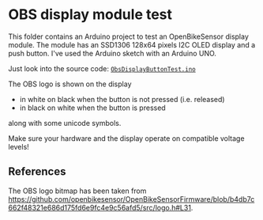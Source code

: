 # OBS display module test

This folder contains an Arduino project to test an OpenBikeSensor display module. The module has an SSD1306 128x64 pixels I2C OLED display and a push button. I've used the Arduino sketch with an Arduino UNO.

Just look into the source code: [`ObsDisplayButtonTest.ino`](ObsDisplayButtonTest.ino)

The OBS logo is shown on the display

- in white on black when the button is not pressed (i.e. released)
- in black on white when the button is pressed 

along with some unicode symbols.

Make sure your hardware and the display operate on compatible voltage levels!

## References

The OBS logo bitmap has been taken from https://github.com/openbikesensor/OpenBikeSensorFirmware/blob/b4db7c662f48321e686d175fd6e9fc4e9c56afd5/src/logo.h#L31.
